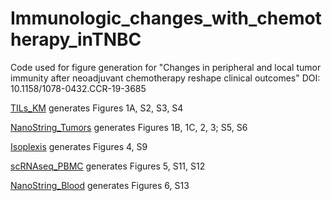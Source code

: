 # Immunologic_changes_with_chemotherapy_inTNBC
Code used for figure generation for "Changes in peripheral and local tumor immunity after neoadjuvant chemotherapy reshape clinical outcomes"
DOI: 10.1158/1078-0432.CCR-19-3685

[TILs_KM](TILs_KM.R) generates Figures 1A, S2, S3, S4

[NanoString_Tumors](NanoString_Tumors.R) generates Figures 1B, 1C, 2, 3; S5, S6

[Isoplexis](Isoplexis.R) generates Figures 4, S9

[scRNAseq_PBMC](scRNAseq_PBMC.R) generates Figures 5, S11, S12

[NanoString_Blood](NanoString_Blood.R) generates Figures 6, S13
